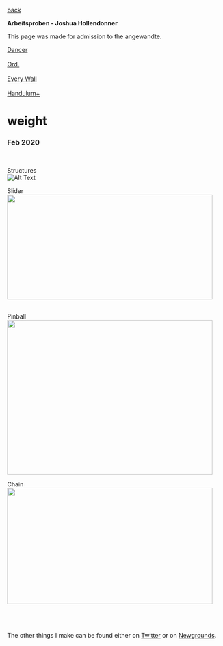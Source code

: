 [back](index.md)

**Arbeitsproben - Joshua Hollendonner**

This page was made for admission to the angewandte.

[Dancer](https://stuffedwombat.itch.io/dancer)
<br><br>
[Ord.](https://store.steampowered.com/app/1079000/Ord/)
<br><br>
[Every Wall](https://www.newgrounds.com/portal/view/744411)
<br><br>
[Handulum+](https://www.newgrounds.com/portal/view/724232)
<br>

<h1>weight</h1>
<h3>Feb 2020</h3>
<br>

Structures<br>
![Alt Text](https://i.imgur.com/Hee0EYR.gif)<br>

Slider<br>
<img src="https://i.imgur.com/gPLf5hJ.gif" width="480" height="245" />

<br>
Pinball<br>
<img src="https://i.imgur.com/iNkawyI.gif" width="480" height="361" />


Chain<br>
<img src="https://im5.ezgif.com/tmp/ezgif-5-0d0f12442dab.gif" width="480" height="271" />

 <br> <br> <br>
The other things I make can be found either on 
[Twitter](https://twitter.com/wombatstuff) or on [Newgrounds](https://stuffedwombat.newgrounds.com/). <br>

